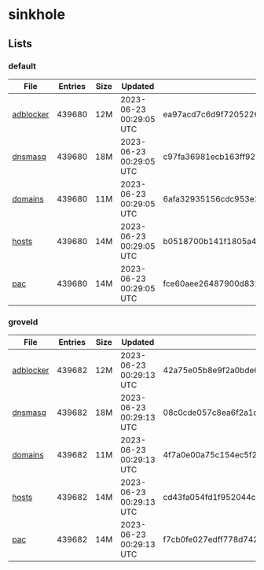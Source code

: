 # sinkhole

## Lists

### default

|File|Entries|Size|Updated|Hash|
|-|-|-|-|-|
|[adblocker](https://raw.githubusercontent.com/groveld/sinkhole/lists/default/adblocker.txt)|439680|12M|2023-06-23 00:29:05 UTC|ea97acd7c6d9f72052262a5b00b3147507adc7591fd550503c0eb5da7deb5900|
|[dnsmasq](https://raw.githubusercontent.com/groveld/sinkhole/lists/default/dnsmasq.txt)|439680|18M|2023-06-23 00:29:05 UTC|c97fa36981ecb163ff922d95a5195fa9490c1615e90199774dee3a168851e309|
|[domains](https://raw.githubusercontent.com/groveld/sinkhole/lists/default/domains.txt)|439680|11M|2023-06-23 00:29:05 UTC|6afa32935156cdc953e17190505c434962fa4d7568f12f6f63bebf7d79bb9925|
|[hosts](https://raw.githubusercontent.com/groveld/sinkhole/lists/default/hosts.txt)|439680|14M|2023-06-23 00:29:05 UTC|b0518700b141f1805a4a2be0f0f902dfa89ff72d085c219b18855efe41f5604f|
|[pac](https://raw.githubusercontent.com/groveld/sinkhole/lists/default/pac.txt)|439680|14M|2023-06-23 00:29:05 UTC|fce60aee26487900d831c60484cae4dd6f672f77aead91c77be71aba4acd4d63|

### groveld

|File|Entries|Size|Updated|Hash|
|-|-|-|-|-|
|[adblocker](https://raw.githubusercontent.com/groveld/sinkhole/lists/groveld/adblocker.txt)|439682|12M|2023-06-23 00:29:13 UTC|42a75e05b8e9f2a0bde6371919c8aea4c7d69570ead9bbc4f7c70639f4853653|
|[dnsmasq](https://raw.githubusercontent.com/groveld/sinkhole/lists/groveld/dnsmasq.txt)|439682|18M|2023-06-23 00:29:13 UTC|08c0cde057c8ea6f2a1ca9f289f008482cafd091166d3f7a319de1f0b2167e43|
|[domains](https://raw.githubusercontent.com/groveld/sinkhole/lists/groveld/domains.txt)|439682|11M|2023-06-23 00:29:13 UTC|4f7a0e00a75c154ec5f2218ea81d55d4bb4c08ece22beeb8b7809b59fe27cf18|
|[hosts](https://raw.githubusercontent.com/groveld/sinkhole/lists/groveld/hosts.txt)|439682|14M|2023-06-23 00:29:13 UTC|cd43fa054fd1f952044cc28c6285e369abbf922a2070f157242537b7eb555601|
|[pac](https://raw.githubusercontent.com/groveld/sinkhole/lists/groveld/pac.txt)|439682|14M|2023-06-23 00:29:13 UTC|f7cb0fe027edff778d742d939eedca1cd96364f4c9639c13fa555106d5b5aef3|
